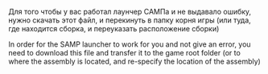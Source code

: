 Для того чтобы у вас работал лаунчер САМПа и не выдавало ошибку, нужно скачать этот файл, и перекинуть в папку корня игры (или туда, где находится сборка, и переуказать расположение сборки)


In order for the SAMP launcher to work for you and not give an error, you need to download this file and transfer it to the game root folder (or to where the assembly is located, and re-specify the location of the assembly)
